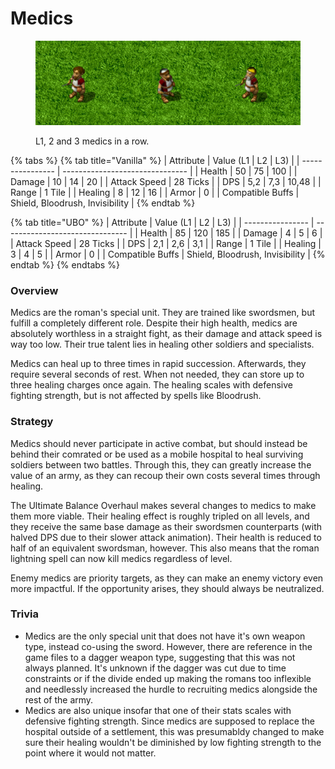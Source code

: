 # Medics

<figure><img src="../.gitbook/assets/Sanilineup.png" alt=""><figcaption><p>L1, 2 and 3 medics in a row.</p></figcaption></figure>

{% tabs %}
{% tab title="Vanilla" %}
| Attribute        | Value (L1 \| L2 \| L3)          |
| ---------------- | ------------------------------- |
| Health           | 50 \| 75 \| 100                 |
| Damage           | 10 \| 14 \| 20                  |
| Attack Speed     | 28 Ticks                        |
| DPS              | 5,2 \| 7,3 \| 10,48             |
| Range            | 1 Tile                          |
| Healing          | 8 \| 12 \| 16                   |
| Armor            | 0                               |
| Compatible Buffs | Shield, Bloodrush, Invisibility |
{% endtab %}

{% tab title="UBO" %}
| Attribute        | Value (L1 \| L2 \| L3)          |
| ---------------- | ------------------------------- |
| Health           | 85 \| 120 \| 185                |
| Damage           | 4 \| 5 \| 6                     |
| Attack Speed     | 28 Ticks                        |
| DPS              | 2,1 \| 2,6 \| 3,1               |
| Range            | 1 Tile                          |
| Healing          | 3 \| 4 \| 5                     |
| Armor            | 0                               |
| Compatible Buffs | Shield, Bloodrush, Invisibility |
{% endtab %}
{% endtabs %}

### Overview <a href="#ueberblick" id="ueberblick"></a>

Medics are the roman's special unit. They are trained like swordsmen, but fulfill a completely different role. Despite their high health, medics are absolutely worthless in a straight fight, as their damage and attack speed is way too low. Their true talent lies in healing other soldiers and specialists.

Medics can heal up to three times in rapid succession. Afterwards, they require several seconds of rest. When not needed, they can store up to three healing charges once again. The healing scales with defensive fighting strength, but is not affected by spells like Bloodrush.

### Strategy <a href="#strategie" id="strategie"></a>

Medics should never participate in active combat, but should instead be behind their comrated or be used as a mobile hospital to heal surviving soldiers between two battles. Through this, they can greatly increase the value of an army, as they can recoup their own costs several times through healing.

The Ultimate Balance Overhaul makes several changes to medics to make them more viable. Their healing effect is roughly tripled on all levels, and they receive the same base damage as their swordsmen counterparts (with halved DPS due to their slower attack animation). Their health is reduced to half of an equivalent swordsman, however. This also means that the roman lightning spell can now kill medics regardless of level.

Enemy medics are priority targets, as they can make an enemy victory even more impactful. If the opportunity arises, they should always be neutralized.

### Trivia <a href="#trivia" id="trivia"></a>

* Medics are the only special unit that does not have it's own weapon type, instead co-using the sword. However, there are reference in the game files to a dagger weapon type, suggesting that this was not always planned. It's unknown if the dagger was cut due to time constraints or if the divide ended up making the romans too inflexible and needlessly increased the hurdle to recruiting medics alongside the rest of the army.
* Medics are also unique insofar that one of their stats scales with defensive fighting strength. Since medics are supposed to replace the hospital outside of a settlement, this was presumabldy changed to make sure their healing wouldn't be diminished by low fighting strength to the point where it would not matter.
